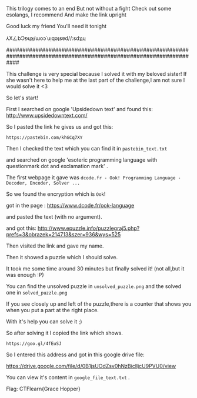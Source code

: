 This trilogy comes to an end But not without a fight Check out some esolangs, I recommend And make the link upright

Good luck my friend You'll need it tonight

⅄XㄥbƆפɥʞ/ɯoɔ˙uᴉqǝʇsɐd//:sdʇʇɥ

####################################################################################################################

This challenge is very special because I solved it with my beloved sister!
If she wasn't here to help me at the last part of the challenge,I am not sure I would solve it <3

So let's start!

First I searched on google 'Upsidedown text' and found this: http://www.upsidedowntext.com/

So I pasted the link he gives us and got this:

`https://pastebin.com/khGCq7XY`

Then I checked the text which you can find it in `pastebin_text.txt`

and searched on google 'esoteric programming language with questionmark dot and exclamation mark' .

The first webpage it gave was 
`dcode.fr - Ook! Programming Language - Decoder, Encoder, Solver ...`

So we found the encryption which is `Ook`!

got in the page : https://www.dcode.fr/ook-language

and pasted the text (with no argument).

and got this:
http://www.epuzzle.info/puzzlegraj5.php?prefs=3&obrazek=214713&szer=936&wys=525

Then visited the link and gave my name.

Then it showed a puzzle which I should solve.

It took me some time around 30 minutes but finally solved it! (not all,but it was enough :P)

You can find the unsolved puzzle in `unsolved_puzzle.png` and the solved one in `solved_puzzle.png` 

If you see closely up and left of the puzzle,there is a counter that shows you when you put a part at the right place.

With it's help you can solve it ;)

So after solving it I copied the link which shows.

`https://goo.gl/4fEuSJ`

So I entered this address and got in this google drive file:

https://drive.google.com/file/d/0B1jsUOdZsv0hNzBiclljcU9PVU0/view

You can view it's content in `google_file_text.txt` .

Flag: CTFlearn{Grace Hopper}
